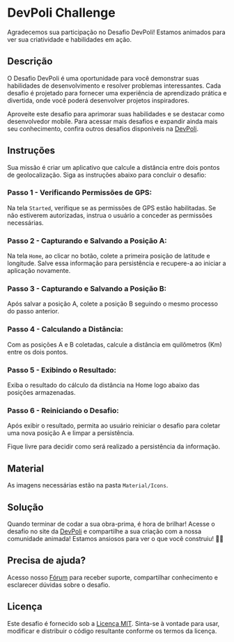# DevPoli Challenge

Agradecemos sua participação no Desafio DevPoli! Estamos animados para ver sua criatividade e habilidades em ação.

## Descrição

O Desafio DevPoli é uma oportunidade para você demonstrar suas habilidades de desenvolvimento e resolver problemas interessantes. Cada desafio é projetado para fornecer uma experiência de aprendizado prática e divertida, onde você poderá desenvolver projetos inspiradores.

Aproveite este desafio para aprimorar suas habilidades e se destacar como desenvolvedor mobile. Para acessar mais desafios e expandir ainda mais seu conhecimento, confira outros desafios disponíveis na [DevPoli](https://devpoli.com/challenges).

## Instruções

Sua missão é criar um aplicativo que calcule a distância entre dois pontos de geolocalização. Siga as instruções abaixo para concluir o desafio:

### Passo 1 - Verificando Permissões de GPS:
Na tela `Started`, verifique se as permissões de GPS estão habilitadas.
Se não estiverem autorizadas, instrua o usuário a conceder as permissões necessárias.

### Passo 2 - Capturando e Salvando a Posição A:
Na tela `Home`, ao clicar no botão, colete a primeira posição de latitude e longitude.
Salve essa informação para persistência e recupere-a ao iniciar a aplicação novamente.

### Passo 3 - Capturando e Salvando a Posição B:
Após salvar a posição A, colete a posição B seguindo o mesmo processo do passo anterior.

### Passo 4 - Calculando a Distância:
Com as posições A e B coletadas, calcule a distância em quilômetros (Km) entre os dois pontos.

### Passo 5 - Exibindo o Resultado:
Exiba o resultado do cálculo da distância na Home logo abaixo das posições armazenadas.

### Passo 6 - Reiniciando o Desafio:
Após exibir o resultado, permita ao usuário reiniciar o desafio para coletar uma nova posição A e limpar a persistência.

Fique livre para decidir como será realizado a persistência da informação.
    
## Material

As imagens necessárias estão na pasta `Material/Icons`.

## Solução

Quando terminar de codar a sua obra-prima, é hora de brilhar! Acesse o desafio no site da [DevPoli](https://devpoli.com/challenges) e compartilhe a sua criação com a nossa comunidade animada! Estamos ansiosos para ver o que você construiu! 🚀😄

## Precisa de ajuda?

Acesso nosso [Fórum](https://devpoli.com/forum/devpoli-challenge) para receber suporte, compartilhar conhecimento e esclarecer dúvidas sobre o desafio.


## Licença

Este desafio é fornecido sob a [Licença MIT](https://opensource.org/licenses/MIT). Sinta-se à vontade para usar, modificar e distribuir o código resultante conforme os termos da licença.
